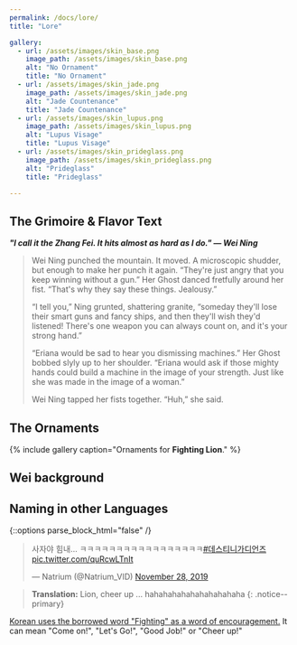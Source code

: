 ```yaml
---
permalink: /docs/lore/
title: "Lore"

gallery:
  - url: /assets/images/skin_base.png
    image_path: /assets/images/skin_base.png
    alt: "No Ornament"
    title: "No Ornament"
  - url: /assets/images/skin_jade.png
    image_path: /assets/images/skin_jade.png
    alt: "Jade Countenance"
    title: "Jade Countenance"
  - url: /assets/images/skin_lupus.png
    image_path: /assets/images/skin_lupus.png
    alt: "Lupus Visage"
    title: "Lupus Visage"
  - url: /assets/images/skin_prideglass.png
    image_path: /assets/images/skin_prideglass.png
    alt: "Prideglass"
    title: "Prideglass"

---
```



## The Grimoire & Flavor Text

_**"I call it the Zhang Fei. It hits almost as hard as I do." — Wei Ning**_

> Wei Ning punched the mountain. It moved. A microscopic shudder, but enough to make her punch it again. “They're just angry that you keep winning without a gun.” Her Ghost danced fretfully around her fist. “That's why they say these things. Jealousy.”
>
> “I tell you,” Ning grunted, shattering granite, “someday they'll lose their smart guns and fancy ships, and then they'll wish they'd listened! There's one weapon you can always count on, and it's your strong hand.”
>
> “Eriana would be sad to hear you dismissing machines.” Her Ghost bobbed slyly up to her shoulder. “Eriana would ask if those mighty hands could build a machine in the image of your strength. Just like she was made in the image of a woman.”
>
> Wei Ning tapped her fists together. “Huh,” she said.


## The Ornaments
{% include gallery caption="Ornaments for **Fighting Lion**." %}

## Wei background


## Naming in other Languages
{::options parse_block_html="false" /}

<div class="center">

<blockquote class="twitter-tweet"><p lang="ko" dir="ltr">사자야 힘내... ㅋㅋㅋㅋㅋㅋㅋㅋㅋㅋㅋㅋㅋㅋㅋㅋㅋ<a href="https://twitter.com/hashtag/%EB%8D%B0%EC%8A%A4%ED%8B%B0%EB%8B%88%EA%B0%80%EB%94%94%EC%96%B8%EC%A6%88?src=hash&amp;ref_src=twsrc%5Etfw">#데스티니가디언즈</a> <a href="https://t.co/quRcwLTnIt">pic.twitter.com/quRcwLTnIt</a></p>&mdash; Natrium (@Natrium_VID) <a href="https://twitter.com/Natrium_VID/status/1200025656295227392?ref_src=twsrc%5Etfw">November 28, 2019</a></blockquote> <script async src="https://platform.twitter.com/widgets.js" charset="utf-8"></script>

</div>

>**Translation:** Lion, cheer up ... hahahahahahahahahahaha
{: .notice--primary}

[Korean uses the borrowed word "Fighting" as a word of encouragement.](https://en.wikipedia.org/wiki/Paiting) It can mean "Come on!", "Let's Go!", "Good Job!" or "Cheer up!"
